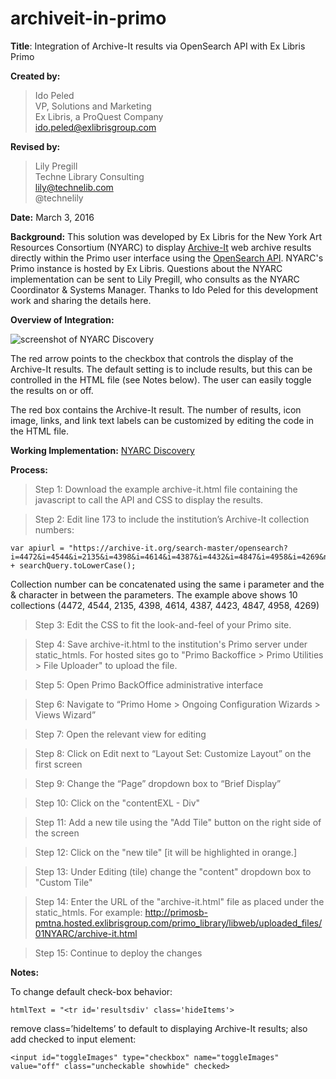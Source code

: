 # archiveit-in-primo
**Title**: Integration of Archive-It results via OpenSearch API with Ex Libris Primo 

**Created by:**
> Ido Peled<br/>
> VP, Solutions and Marketing <br/>
> Ex Libris, a ProQuest Company <br/>
> ido.peled@exlibrisgroup.com <br/>

**Revised by:**
> Lily Pregill <br/>
> Techne Library Consulting <br/>
> lily@technelib.com <br/>
> @technelily <br/>

**Date:** March 3, 2016

**Background:** This solution was developed by Ex Libris for the New York Art Resources Consortium (NYARC) to display [Archive-It](https://archive-it.org/organizations/484) web archive results directly within the Primo user interface using the [OpenSearch API](https://support.archive-it.org/hc/en-us/articles/208002246). NYARC's Primo instance is hosted by Ex Libris. Questions about the NYARC implementation can be sent to Lily Pregill, who consults as the NYARC Coordinator & Systems Manager. Thanks to Ido Peled for this development work and sharing the details here. 

**Overview of Integration:**

![screenshot of NYARC Discovery](https://github.com/technelily/archiveit-in-primo/blob/master/archiveit-in-primo.png "screenshot of NYARC Discovery")

The red arrow points to the checkbox that controls the display of the Archive-It results. The default setting is to include results, but this can be controlled in the HTML file (see Notes below). The user can easily toggle the results on or off.

The red box contains the Archive-It result. The number of results, icon image, links, and link text labels can be customized by editing the code in the HTML file. 

**Working Implementation:** [NYARC Discovery](http://discovery.nyarc.org)

**Process:**

> Step 1: Download the example archive-it.html file containing the javascript to call the API and CSS to display the results.

> Step 2: Edit line 173 to include the institution’s Archive-It collection numbers:

```
var apiurl = "https://archive-it.org/search-master/opensearch?i=4472&i=4544&i=2135&i=4398&i=4614&i=4387&i=4432&i=4847&i=4958&i=4269&n=10&q=" + searchQuery.toLowerCase();
```
Collection number can be concatenated using the same i parameter and the & character in between the parameters. The example above shows 10 collections (4472, 4544, 2135, 4398, 4614, 4387, 4423, 4847, 4958, 4269)

> Step 3: Edit the CSS to fit the look-and-feel of your Primo site.

> Step 4: Save archive-it.html to the institution's Primo server under static_htmls. For hosted sites go to "Primo Backoffice > Primo Utilities > File Uploader" to upload the file.

> Step 5: Open Primo BackOffice administrative interface

> Step 6: Navigate to “Primo Home > Ongoing Configuration Wizards > Views Wizard”

> Step 7: Open the relevant view for editing

> Step 8: Click on Edit next to “Layout Set: Customize Layout” on the first screen

> Step 9: Change the “Page” dropdown box to “Brief Display”

> Step 10: Click on the "contentEXL - Div"

> Step 11: Add a new tile using the "Add Tile" button on the right side of the screen

> Step 12: Click on the "new tile" [it will be highlighted in orange.]

> Step 13: Under Editing (tile) change the "content" dropdown box to "Custom Tile"

> Step 14: Enter the URL of the "archive-it.html" file as placed under the static_htmls. For example:
http://primosb-pmtna.hosted.exlibrisgroup.com/primo_library/libweb/uploaded_files/01NYARC/archive-it.html

> Step 15: Continue to deploy the changes


**Notes:**

To change default check-box behavior:

```
htmlText = "<tr id='resultsdiv' class='hideItems'>
```

remove class=’hideItems’ to default to displaying Archive-It results; also add checked to input element:

```
<input id="toggleImages" type="checkbox" name="toggleImages" value="off" class="uncheckable showhide" checked>
```
